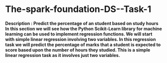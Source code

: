 # The-spark-foundation-DS--Task-1
#### **Description** : Predict the percentage of an student based on study hours **In this section we will see how the Python Scikit-Learn library for machine learning can be used to implement regression functions. We will start with simple linear regression involving two variables. In this regression task we will predict the percentage of marks that a student is expected to score based upon the number of hours they studied. This is a simple linear regression task as it involves just two variables.**

